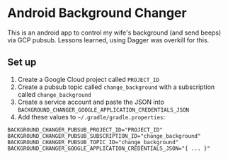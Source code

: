 # Android Background Changer

This is an android app to control my wife's background (and send
beeps) via GCP pubsub. Lessons learned, using Dagger was overkill for this.

## Set up

1. Create a Google Cloud project called `PROJECT_ID`
2. Create a pubsub topic called `change_background` with a subscription called `change_background`
3. Create a service account and paste the JSON into `BACKGROUND_CHANGER_GOOGLE_APPLICATION_CREDENTIALS_JSON`
4. Add these values to `~/.gradle/gradle.properties`:

```
BACKGROUND_CHANGER_PUBSUB_PROJECT_ID="PROJECT_ID"
BACKGROUND_CHANGER_PUBSUB_SUBSCRIPTION_ID="change_background"
BACKGROUND_CHANGER_PUBSUB_TOPIC_ID="change_background"
BACKGROUND_CHANGER_GOOGLE_APPLICATION_CREDENTIALS_JSON="{ ... }"
```
